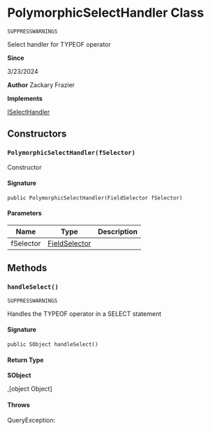 # PolymorphicSelectHandler Class

`SUPPRESSWARNINGS`

Select handler for TYPEOF operator

**Since** 

3/23/2024

**Author** Zackary Frazier

**Implements**

[ISelectHandler](ISelectHandler.md)

## Constructors
### `PolymorphicSelectHandler(fSelector)`

Constructor

#### Signature
```apex
public PolymorphicSelectHandler(FieldSelector fSelector)
```

#### Parameters
| Name | Type | Description |
|------|------|-------------|
| fSelector | [FieldSelector](FieldSelector.md) |  |

## Methods
### `handleSelect()`

`SUPPRESSWARNINGS`

Handles the TYPEOF operator in a SELECT statement

#### Signature
```apex
public SObject handleSelect()
```

#### Return Type
**SObject**

,[object Object]

#### Throws
QueryException: